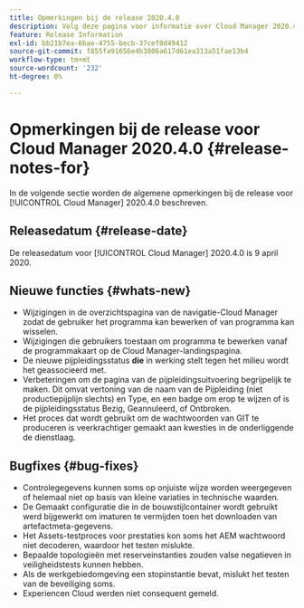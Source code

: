 ```yaml
---
title: Opmerkingen bij de release 2020.4.0
description: Volg deze pagina voor informatie over Cloud Manager 2020.4.0
feature: Release Information
exl-id: bb21b7ea-6bae-4755-becb-37cef0d49412
source-git-commit: f855fa91656e4b3806a617d61ea313a51fae13b4
workflow-type: tm+mt
source-wordcount: '232'
ht-degree: 0%

---
```


# Opmerkingen bij de release voor Cloud Manager 2020.4.0 {#release-notes-for}

In de volgende sectie worden de algemene opmerkingen bij de release voor [!UICONTROL Cloud Manager] 2020.4.0 beschreven.

## Releasedatum {#release-date}

De releasedatum voor [!UICONTROL Cloud Manager] 2020.4.0 is 9 april 2020.

## Nieuwe functies {#whats-new}

* Wijzigingen in de overzichtspagina van de navigatie-Cloud Manager zodat de gebruiker het programma kan bewerken of van programma kan wisselen.
* Wijzigingen die gebruikers toestaan om programma te bewerken vanaf de programmakaart op de Cloud Manager-landingspagina.
* De nieuwe pijpleidingsstatus **die** in werking stelt tegen het milieu wordt het geassocieerd met.
* Verbeteringen om de pagina van de pijpleidingsuitvoering begrijpelijk te maken. Dit omvat vertoning van de naam van de Pijpleiding (niet productiepijplijn slechts) en Type, en een badge om erop te wijzen of is de pijpleidingsstatus Bezig, Geannuleerd, of Ontbroken.
* Het proces dat wordt gebruikt om de wachtwoorden van GIT te produceren is veerkrachtiger gemaakt aan kwesties in de onderliggende de dienstlaag.

## Bugfixes {#bug-fixes}

* Controlegegevens kunnen soms op onjuiste wijze worden weergegeven of helemaal niet op basis van kleine variaties in technische waarden.
* De Gemaakt configuratie die in de bouwstijlcontainer wordt gebruikt werd bijgewerkt om imaturen te vermijden toen het downloaden van artefactmeta-gegevens.
* Het Assets-testproces voor prestaties kon soms het AEM wachtwoord niet decoderen, waardoor het testen mislukte.
* Bepaalde topologieën met reserveinstanties zouden valse negatieven in veiligheidstests kunnen hebben.
* Als de werkgebiedomgeving een stopinstantie bevat, mislukt het testen van de beveiliging soms.
* Experiencen Cloud werden niet consequent gemeld.
